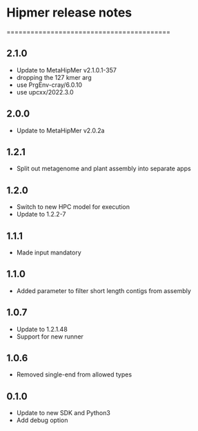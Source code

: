 # Hipmer release notes
=========================================

2.1.0
-----
* Update to MetaHipMer v2.1.0.1-357
* dropping the 127 kmer arg
* use PrgEnv-cray/6.0.10
* use upcxx/2022.3.0

2.0.0
-----
* Update to MetaHipMer v2.0.2a

1.2.1
-----
* Split out metagenome and plant assembly into separate apps

1.2.0
-----
* Switch to new HPC model for execution
* Update to 1.2.2-7

1.1.1
-----
* Made input mandatory

1.1.0
-----
* Added parameter to filter short length contigs from assembly

1.0.7
-----
* Update to 1.2.1.48
* Support for new runner

1.0.6
-----
* Removed single-end from allowed types

0.1.0
-----
* Update to new SDK and Python3
* Add debug option
